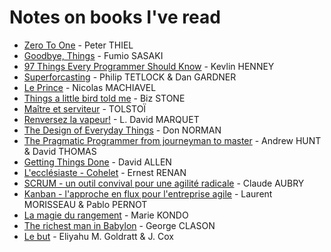 # Notes on books I've read

* [Zero To One](./zero_to_one.md) - Peter THIEL
* [Goodbye, Things](./goodbye_things.md) - Fumio SASAKI
* [97 Things Every Programmer Should Know](./97_things_every_programmer_should_know.md) - Kevlin HENNEY
* [Superforcasting](./superforcasting.md) - Philip TETLOCK & Dan GARDNER
* [Le Prince](./le_prince.md) - Nicolas MACHIAVEL
* [Things a little bird told me](./things_a_little_bird_told_me.md) - Biz STONE
* [Maître et serviteur](./maitre_et_serviteur.md) - TOLSTOÏ
* [Renversez la vapeur!](./renversez_la_vapeur.md) - L. David MARQUET
* [The Design of Everyday Things](./the_design_of_everyday_things.md) - Don NORMAN
* [The Pragmatic Programmer from journeyman to master](./the_pragmatic_programmer.md) - Andrew HUNT & David THOMAS
* [Getting Things Done](./getting_things_done.md) - David ALLEN
* [L'ecclésiaste - Cohelet](./l_ecclesiaste.md) - Ernest RENAN
* [SCRUM - un outil convival pour une agilité radicale](./scrum.md) - Claude AUBRY
* [Kanban - l'approche en flux pour l'entreprise agile](./kanban.md) - Laurent MORISSEAU & Pablo PERNOT
* [La magie du rangement](./konmarie.md) - Marie KONDO
* [The richest man in Babylon](./the_richest_man_in_babylon.md) - George CLASON
* [Le but](./le_but.md) - Eliyahu M. Goldratt & J. Cox
